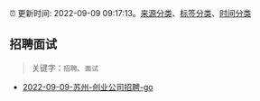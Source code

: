 :alarm_clock: 更新时间: 2022-09-09 09:17:13。[来源分类](../README.md)、[标签分类](../TAGS.md)、[时间分类](../TIMELINE.md)

## 招聘面试


> 关键字：`招聘`、`面试`



- [2022-09-09-苏州-创业公司招聘-go](https://www.v2ex.com/t/878945) 